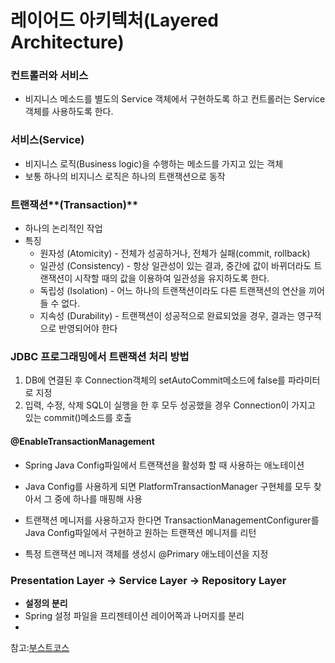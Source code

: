 # 레이어드 아키텍처(Layered Architecture)

### 컨트롤러와 서비스

- 비지니스 메소드를 별도의 Service 객체에서 구현하도록 하고 컨트롤러는 Service객체를 사용하도록 한다.

### 서비스(Service)

- 비지니스 로직(Business logic)을 수행하는 메소드를 가지고 있는 객체
- 보통 하나의 비지니스 로직은 하나의 트랜잭션으로 동작

### 트랜잭션**(Transaction)**

- 하나의 논리적인 작업
- 특징
  - 원자성 (Atomicity) - 전체가 성공하거나, 전체가 실패(commit, rollback)
  - 일관성 (Consistency) - 항상 일관성이 있는 결과, 중간에 값이 바뀌더라도 트랜잭션이 시작할 때의 값을 이용하여 일관성을 유지하도록 한다.
  - 독립성 (Isolation) - 어느 하나의 트랜잭션이라도 다른 트랜잭션의 연산을 끼어들 수 없다.
  - 지속성 (Durability) - 트랜잭션이 성공적으로 완료되었을 경우, 결과는 영구적으로 반영되어야 한다



### **JDBC 프로그래밍에서 트랜잭션 처리 방법**

1. DB에 연결된 후 Connection객체의 setAutoCommit메소드에 false를 파라미터로 지정
2. 입력, 수정, 삭제 SQL이 실행을 한 후 모두 성공했을 경우 Connection이 가지고 있는 commit()메소드를 호출



#### **@EnableTransactionManagement**

- Spring Java Config파일에서 트랜잭션을 활성화 할 때 사용하는 애노테이션

- Java Config를 사용하게 되면 PlatformTransactionManager 구현체를 모두 찾아서 그 중에 하나를 매핑해 사용
- 트랜잭션 메니저를 사용하고자 한다면 TransactionManagementConfigurer를 Java Config파일에서 구현하고 원하는 트랜잭션 메니저를 리턴
- 특정 트랜잭션 메니저 객체를 생성시 @Primary 애노테이션을 지정



### Presentation Layer -> Service Layer -> Repository Layer

- **설정의 분리**
- Spring 설정 파일을 프리젠테이션 레이어쪽과 나머지를 분리
- 













참고:[부스트코스](https://www.edwith.org/boostcourse-web/lecture/16767/)